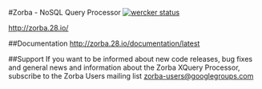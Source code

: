 #Zorba - NoSQL Query Processor [![wercker status](https://app.wercker.com/status/b3c8557814e454f56a5079d6f6869ef8/s/master "wercker status")](https://app.wercker.com/project/bykey/b3c8557814e454f56a5079d6f6869ef8)

http://zorba.28.io/

##Documentation
http://zorba.28.io/documentation/latest

##Support
If you want to be informed about new code releases, bug fixes and general news and information about the Zorba XQuery Processor, subscribe to the Zorba Users mailing list [zorba-users@googlegroups.com](mailto:zorba-users@googlegroups.com)
